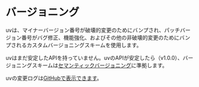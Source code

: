 # バージョニング

uvは、マイナーバージョン番号が破壊的変更のためにバンプされ、パッチバージョン番号がバグ修正、機能強化、およびその他の非破壊的変更のためにバンプされるカスタムバージョニングスキームを使用します。

uvはまだ安定したAPIを持っていません。uvのAPIが安定したら（v1.0.0）、バージョニングスキームは[セマンティックバージョニング](https://semver.org/)に準拠します。

uvの変更ログは[GitHubで表示できます](https://github.com/astral-sh/uv/blob/main/CHANGELOG.md)。
